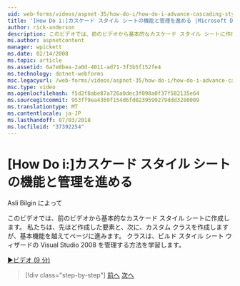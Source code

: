 ```yaml
---
uid: web-forms/videos/aspnet-35/how-do-i/how-do-i-advance-cascading-style-sheet-features-and-management
title: '[How Do i:]カスケード スタイル シートの機能と管理を進める |Microsoft Docs'
author: rick-anderson
description: このビデオでは、前のビデオから基本的なカスケード スタイル シートに作成します。 要素を作成した基本の進みますとしています.
ms.author: aspnetcontent
manager: wpickett
ms.date: 02/14/2008
ms.topic: article
ms.assetid: 6a7e8bea-2a0d-4011-ad71-3f3b5f152fe4
ms.technology: dotnet-webforms
msc.legacyurl: /web-forms/videos/aspnet-35/how-do-i/how-do-i-advance-cascading-style-sheet-features-and-management
msc.type: video
ms.openlocfilehash: f5d2f8abe87a726a0dec3f098a0f37f582135e64
ms.sourcegitcommit: 953ff9ea4369f154d6fd0239599279ddd3280009
ms.translationtype: MT
ms.contentlocale: ja-JP
ms.lasthandoff: 07/03/2018
ms.locfileid: "37392254"
---
```

<a name="how-do-i-advance-cascading-style-sheet-features-and-management"></a>[How Do i:]カスケード スタイル シートの機能と管理を進める
====================
Asli Bilgin によって

このビデオでは、前のビデオから基本的なカスケード スタイル シートに作成します。 私たちは、先ほど作成した要素と、次に、カスタム クラスを作成しますが、基本機能を越えてページに進みます。 クラスは、ビルド スタイル シート ウィザードの Visual Studio 2008 を管理する方法を学習します。

[&#9654;ビデオ (9 分)](https://channel9.msdn.com/Blogs/ASP-NET-Site-Videos/how-do-i-advance-cascading-style-sheet-features-and-management)

> [!div class="step-by-step"]
> [前へ](how-do-i-adding-elements-to-a-css-file-and-create-new-css-on-the-fly.md)
> [次へ](how-do-i-converting-a-net-20-windows-forms-application-to-net-35.md)
